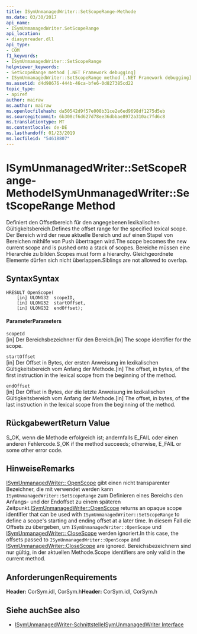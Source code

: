 ```yaml
---
title: ISymUnmanagedWriter::SetScopeRange-Methode
ms.date: 03/30/2017
api_name:
- ISymUnmanagedWriter.SetScopeRange
api_location:
- diasymreader.dll
api_type:
- COM
f1_keywords:
- ISymUnmanagedWriter::SetScopeRange
helpviewer_keywords:
- SetScopeRange method [.NET Framework debugging]
- ISymUnmanagedWriter::SetScopeRange method [.NET Framework debugging]
ms.assetid: d4d98676-444b-46ca-bfe6-0d827385cd22
topic_type:
- apiref
author: mairaw
ms.author: mairaw
ms.openlocfilehash: da50542d9f57e008b31ce2e6ed9698df1275d5eb
ms.sourcegitcommit: 6b308cf6d627d78ee36dbbae8972a310ac7fd6c8
ms.translationtype: MT
ms.contentlocale: de-DE
ms.lasthandoff: 01/23/2019
ms.locfileid: "54618807"
---
```

# <a name="isymunmanagedwritersetscoperange-method"></a><span data-ttu-id="ac975-102">ISymUnmanagedWriter::SetScopeRange-Methode</span><span class="sxs-lookup"><span data-stu-id="ac975-102">ISymUnmanagedWriter::SetScopeRange Method</span></span>
<span data-ttu-id="ac975-103">Definiert den Offsetbereich für den angegebenen lexikalischen Gültigkeitsbereich.</span><span class="sxs-lookup"><span data-stu-id="ac975-103">Defines the offset range for the specified lexical scope.</span></span> <span data-ttu-id="ac975-104">Der Bereich wird der neue aktuelle Bereich und auf einen Stapel von Bereichen mithilfe von Push übertragen wird.</span><span class="sxs-lookup"><span data-stu-id="ac975-104">The scope becomes the new current scope and is pushed onto a stack of scopes.</span></span> <span data-ttu-id="ac975-105">Bereiche müssen eine Hierarchie zu bilden.</span><span class="sxs-lookup"><span data-stu-id="ac975-105">Scopes must form a hierarchy.</span></span> <span data-ttu-id="ac975-106">Gleichgeordnete Elemente dürfen sich nicht überlappen.</span><span class="sxs-lookup"><span data-stu-id="ac975-106">Siblings are not allowed to overlap.</span></span>  
  
## <a name="syntax"></a><span data-ttu-id="ac975-107">Syntax</span><span class="sxs-lookup"><span data-stu-id="ac975-107">Syntax</span></span>  
  
```  
HRESULT OpenScope(  
    [in] ULONG32  scopeID,  
    [in] ULONG32  startOffset,  
    [in] ULONG32  endOffset);  
```  
  
#### <a name="parameters"></a><span data-ttu-id="ac975-108">Parameter</span><span class="sxs-lookup"><span data-stu-id="ac975-108">Parameters</span></span>  
 `scopeId`  
 <span data-ttu-id="ac975-109">[in] Der Bereichsbezeichner für den Bereich.</span><span class="sxs-lookup"><span data-stu-id="ac975-109">[in] The scope identifier for the scope.</span></span>  
  
 `startOffset`  
 <span data-ttu-id="ac975-110">[in] Der Offset in Bytes, der ersten Anweisung im lexikalischen Gültigkeitsbereich vom Anfang der Methode.</span><span class="sxs-lookup"><span data-stu-id="ac975-110">[in] The offset, in bytes, of the first instruction in the lexical scope from the beginning of the method.</span></span>  
  
 `endOffset`  
 <span data-ttu-id="ac975-111">[in] Der Offset in Bytes, der die letzte Anweisung im lexikalischen Gültigkeitsbereich vom Anfang der Methode.</span><span class="sxs-lookup"><span data-stu-id="ac975-111">[in] The offset, in bytes, of the last instruction in the lexical scope from the beginning of the method.</span></span>  
  
## <a name="return-value"></a><span data-ttu-id="ac975-112">Rückgabewert</span><span class="sxs-lookup"><span data-stu-id="ac975-112">Return Value</span></span>  
 <span data-ttu-id="ac975-113">S_OK, wenn die Methode erfolgreich ist; andernfalls E_FAIL oder einen anderen Fehlercode.</span><span class="sxs-lookup"><span data-stu-id="ac975-113">S_OK if the method succeeds; otherwise, E_FAIL or some other error code.</span></span>  
  
## <a name="remarks"></a><span data-ttu-id="ac975-114">Hinweise</span><span class="sxs-lookup"><span data-stu-id="ac975-114">Remarks</span></span>  
 <span data-ttu-id="ac975-115">[ISymUnmanagedWriter:: OpenScope](../../../../docs/framework/unmanaged-api/diagnostics/isymunmanagedwriter-openscope-method.md) gibt einen nicht transparenter Bezeichner, die mit verwendet werden kann `ISymUnmanagedWriter::SetScopeRange` zum Definieren eines Bereichs den Anfangs- und der Endoffset zu einem späteren Zeitpunkt.</span><span class="sxs-lookup"><span data-stu-id="ac975-115">[ISymUnmanagedWriter::OpenScope](../../../../docs/framework/unmanaged-api/diagnostics/isymunmanagedwriter-openscope-method.md) returns an opaque scope identifier that can be used with `ISymUnmanagedWriter::SetScopeRange` to define a scope's starting and ending offset at a later time.</span></span> <span data-ttu-id="ac975-116">In diesem Fall die Offsets zu übergeben, um `ISymUnmanagedWriter::OpenScope` und [ISymUnmanagedWriter:: CloseScope](../../../../docs/framework/unmanaged-api/diagnostics/isymunmanagedwriter-closescope-method.md) werden ignoriert.</span><span class="sxs-lookup"><span data-stu-id="ac975-116">In this case, the offsets passed to `ISymUnmanagedWriter::OpenScope` and [ISymUnmanagedWriter::CloseScope](../../../../docs/framework/unmanaged-api/diagnostics/isymunmanagedwriter-closescope-method.md) are ignored.</span></span> <span data-ttu-id="ac975-117">Bereichsbezeichnern sind nur gültig, in der aktuellen Methode.</span><span class="sxs-lookup"><span data-stu-id="ac975-117">Scope identifiers are only valid in the current method.</span></span>  
  
## <a name="requirements"></a><span data-ttu-id="ac975-118">Anforderungen</span><span class="sxs-lookup"><span data-stu-id="ac975-118">Requirements</span></span>  
 <span data-ttu-id="ac975-119">**Header:** CorSym.idl, CorSym.h</span><span class="sxs-lookup"><span data-stu-id="ac975-119">**Header:** CorSym.idl, CorSym.h</span></span>  
  
## <a name="see-also"></a><span data-ttu-id="ac975-120">Siehe auch</span><span class="sxs-lookup"><span data-stu-id="ac975-120">See also</span></span>
- [<span data-ttu-id="ac975-121">ISymUnmanagedWriter-Schnittstelle</span><span class="sxs-lookup"><span data-stu-id="ac975-121">ISymUnmanagedWriter Interface</span></span>](../../../../docs/framework/unmanaged-api/diagnostics/isymunmanagedwriter-interface.md)
